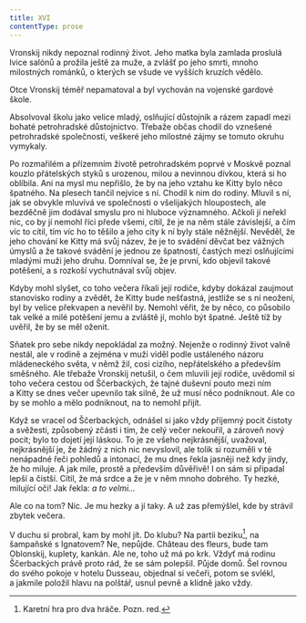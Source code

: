 ```yaml
---
title: XVI
contentType: prose
---
```


Vronskij nikdy nepoznal rodinný život. Jeho matka byla zamlada proslulá lvice salónů a prožila ještě za muže, a zvlášť po jeho smrti, mnoho milostných románků, o kterých se všude ve vyšších kruzích vědělo.

Otce Vronskij téměř nepamatoval a byl vychován na vojenské gardové škole.

Absolvoval školu jako velice mladý, oslňující důstojník a rázem zapadl mezi bohaté petrohradské důstojnictvo. Třebaže občas chodil do vznešené petrohradské společnosti, veškeré jeho milostné zájmy se tomuto okruhu vymykaly.

Po rozmařilém a přízemním životě petrohradském poprvé v Moskvě poznal kouzlo přátelských styků s urozenou, milou a nevinnou dívkou, která si ho oblíbila. Ani na mysl mu nepřišlo, že by na jeho vztahu ke Kitty bylo něco špatného. Na plesech tančil nejvíce s ní. Chodil k nim do rodiny. Mluvil s ní, jak se obvykle mluvívá ve společnosti o všelijakých hloupostech, ale bezděčně jim dodával smyslu pro ni hluboce významného. Ačkoli jí neřekl nic, co by jí nemohl říci přede všemi, cítil, že je na něm stále závislejší, a čím víc to cítil, tím víc ho to těšilo a jeho city k ní byly stále něžnější. Nevěděl, že jeho chování ke Kitty má svůj název, že je to svádění děvčat bez vážných úmyslů a že takové svádění je jednou ze špatností, častých mezi oslňujícími mladými muži jeho druhu. Domníval se, že je první, kdo objevil takové potěšení, a s rozkoší vychutnával svůj objev.

Kdyby mohl slyšet, co toho večera říkali její rodiče, kdyby dokázal zaujmout stanovisko rodiny a zvědět, že Kitty bude nešťastná, jestliže se s ní neožení, byl by velice překvapen a nevěřil by. Nemohl věřit, že by něco, co působilo tak velké a milé potěšení jemu a zvláště jí, mohlo být špatné. Ještě tíž by uvěřil, že by se měl oženit.

Sňatek pro sebe nikdy nepokládal za možný. Nejenže o rodinný život valně nestál, ale v rodině a zejména v muži viděl podle ustáleného názoru mládeneckého světa, v němž žil, cosi cizího, nepřátelského a především směšného. Ale třebaže Vronskij netušil, o čem mluvili její rodiče, uvědomil si toho večera cestou od Ščerbackých, že tajné duševní pouto mezi ním a Kitty se dnes večer upevnilo tak silně, že už musí něco podniknout. Ale co by se mohlo a mělo podniknout, na to nemohl přijít.

Když se vracel od Ščerbackých, odnášel si jako vždy příjemný pocit čistoty a svěžesti, způsobený zčásti i tím, že celý večer nekouřil, a zároveň nový pocit; bylo to dojetí její láskou. To je ze všeho nejkrásnější, uvažoval, nejkrásnější je, že žádný z nich nic nevyslovil, ale tolik si rozuměli v té nenápadné řeči pohledů a intonací, že mu dnes řekla jasněji než kdy jindy, že ho miluje. A jak mile, prostě a především důvěřivě! I on sám si připadal lepší a čistší. Cítil, že má srdce a že je v něm mnoho dobrého. Ty hezké, milující oči! Jak řekla: _a_ _to velmi…_

Ale co na tom? Nic. Je mu hezky a jí taky. A už zas přemýšlel, kde by strávil zbytek večera.

V duchu si probral, kam by mohl jít. Do klubu? Na partii beziku[^9], na šampaňské s Ignatovem? Ne, nepůjde. Château des fleurs, bude tam Oblonskij, kuplety, kankán. Ale ne, toho už má po krk. Vždyť má rodinu Ščerbackých právě proto rád, že se sám polepšil. Půjde domů. Šel rovnou do svého pokoje v hotelu Dusseau, objednal si večeři, potom se svlékl, a jakmile položil hlavu na polštář, usnul pevně a klidně jako vždy.

  

[^9]: Karetní hra pro dva hráče. Pozn. red.
